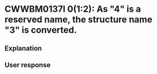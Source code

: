 # CWWBM0137I 0(1:2): As "4" is a reserved name, the structure name "3" is converted.

## Explanation

## User response